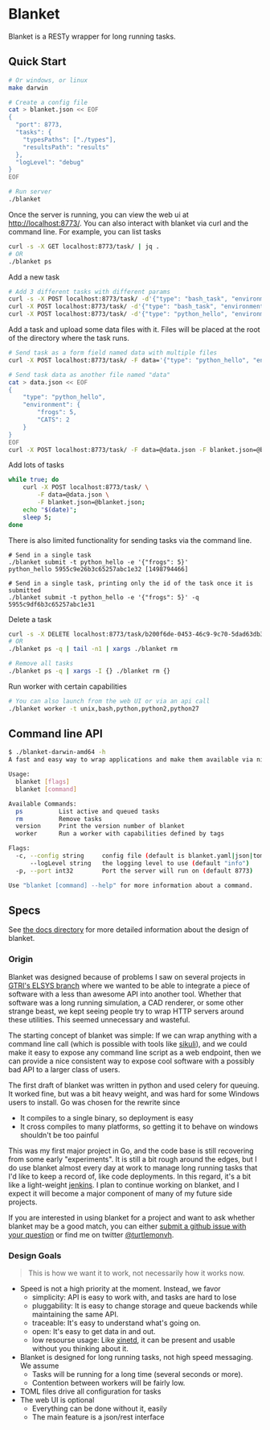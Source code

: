 # Blanket

Blanket is a RESTy wrapper for long running tasks.

## Quick Start

```bash
# Or windows, or linux
make darwin

# Create a config file
cat > blanket.json << EOF
{
  "port": 8773,
  "tasks": {
    "typesPaths": ["./types"],
    "resultsPath": "results"
  },
  "logLevel": "debug"
}
EOF

# Run server
./blanket
```

Once the server is running, you can view the web ui at [http://localhost:8773/](http://localhost:8773/).  You can also interact with blanket via curl and the command line.  For example, you can list tasks

```bash
curl -s -X GET localhost:8773/task/ | jq .
# OR
./blanket ps
```

Add a new task

```bash
# Add 3 different tasks with different params
curl -s -X POST localhost:8773/task/ -d'{"type": "bash_task", "environment": {"PANDAS": "four", "Frogs": 5, "CATS": 2}}'
curl -X POST localhost:8773/task/ -d'{"type": "bash_task", "environment": {"PANDAS": "four", "Frogs": 5, "CATS": 2, "DEFAULT_COMMAND": "cd ~ && ls -lah"}}'
curl -X POST localhost:8773/task/ -d'{"type": "python_hello", "environment": {"frogs": 5, "CATS": 2}}'
```

Add a task and upload some data files with it. Files will be placed at the root of the directory where the task runs.

```bash
# Send task as a form field named data with multiple files
curl -X POST localhost:8773/task/ -F data='{"type": "python_hello", "environment": {"frogs": 5, "CATS": 2}}' -F blanket.json=@blanket.json

# Send task data as another file named "data"
cat > data.json << EOF
{
    "type": "python_hello", 
    "environment": {
        "frogs": 5, 
        "CATS": 2
    }
}
EOF
curl -X POST localhost:8773/task/ -F data=@data.json -F blanket.json=@blanket.json
```

Add lots of tasks

```bash
while true; do 
    curl -X POST localhost:8773/task/ \
        -F data=@data.json \
        -F blanket.json=@blanket.json; 
    echo "$(date)"; 
    sleep 5; 
done
```

There is also limited functionality for sending tasks via the command line.

```
# Send in a single task
./blanket submit -t python_hello -e '{"frogs": 5}'
python_hello 5955c9e26b3c65257abc1e32 [1498794466]

# Send in a single task, printing only the id of the task once it is submitted
./blanket submit -t python_hello -e '{"frogs": 5}' -q
5955c9df6b3c65257abc1e31
```

Delete a task

```bash
curl -s -X DELETE localhost:8773/task/b200f6de-0453-46c9-9c70-5dad63db3ebb | jq . 
# OR
./blanket ps -q | tail -n1 | xargs ./blanket rm

# Remove all tasks
./blanket ps -q | xargs -I {} ./blanket rm {}
```

Run worker with certain capabilities

```bash
# You can also launch from the web UI or via an api call
./blanket worker -t unix,bash,python,python2,python27
```

## Command line API

```bash
$ ./blanket-darwin-amd64 -h
A fast and easy way to wrap applications and make them available via nice clean REST interfaces with built in UI, command line tools, and queuing, all in a single binary!

Usage:
  blanket [flags]
  blanket [command]

Available Commands:
  ps          List active and queued tasks
  rm          Remove tasks
  version     Print the version number of blanket
  worker      Run a worker with capabilities defined by tags

Flags:
  -c, --config string     config file (default is blanket.yaml|json|toml)
      --logLevel string   the logging level to use (default "info")
  -p, --port int32        Port the server will run on (default 8773)

Use "blanket [command] --help" for more information about a command.
```

## Specs

See [the docs directory](https://github.com/turtlemonvh/blanket-api/tree/master/docs) for more detailed information about the design of blanket.

### Origin

Blanket was designed because of problems I saw on several projects in [GTRI's ELSYS branch](https://www.gtri.gatech.edu/elsys) where we wanted to be able to integrate a piece of software with a less than awesome API into another tool.  Whether that software was a long running simulation, a CAD renderer, or some other strange beast, we kept seeing people try to wrap HTTP servers around these utilities.  This seemed unnecessary and wasteful.

The starting concept of blanket was simple: If we can wrap anything with a command line call (which is possible with tools like [sikuli](http://www.sikuli.org/)), and we could make it easy to expose any command line script as a web endpoint, then we can provide a nice consistent way to expose cool software with a possibly bad API to a larger class of users.

The first draft of blanket was written in python and used celery for queuing. It worked fine, but was a bit heavy weight, and was hard for some Windows users to install. Go was chosen for the rewrite since

* It compiles to a single binary, so deployment is easy
* It cross compiles to many platforms, so getting it to behave on windows shouldn't be too painful

This was my first major project in Go, and the code base is still recovering from some early "experiments".  It is still a bit rough around the edges, but I do use blanket almost every day at work to manage long running tasks that I'd like to keep a record of, like code deployments.  In this regard, it's a bit like a light-weight [jenkins](https://jenkins.io/).  I plan to continue working on blanket, and I expect it will become a major component of many of my future side projects.

If you are interested in using blanket for a project and want to ask whether blanket may be a good match, you can either [submit a github issue with your question](https://github.com/turtlemonvh/blanket-api/issues) or find me on twitter [@turtlemonvh](https://twitter.com/turtlemonvh).

### Design Goals

> This is how we want it to work, not necessarily how it works now.

* Speed is not a high priority at the moment. Instead, we favor 
    * simplicity: API is easy to work with, and tasks are hard to lose
    * pluggability: It is easy to change storage and queue backends while maintaining the same API.
    * traceable: It's easy to understand what's going on.
    * open: It's easy to get data in and out.
    * low resourse usage: Like [xinetd](https://en.wikipedia.org/wiki/Xinetd), it can be present and usable without you thinking about it.
* Blanket is designed for long running tasks, not high speed messaging. We assume
    * Tasks will be running for a long time (several seconds or more).
    * Contention between workers will be fairly low.
* TOML files drive all configuration for tasks
* The web UI is optional
    * Everything can be done without it, easily
    * The main feature is a json/rest interface


